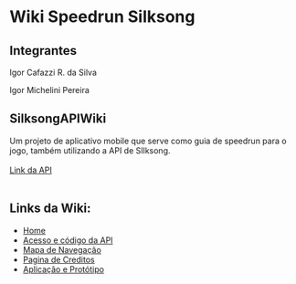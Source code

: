 # Wiki Speedrun Silksong

## Integrantes

Igor Cafazzi R. da Silva

Igor Michelini Pereira


## SilksongAPIWiki
Um projeto de aplicativo mobile que serve como guia de speedrun para o jogo, também utilizando a API de SIlksong. <br> <br>
[Link da API](https://www.hollowknightsilksong.org/developers#)
<br> <br>

## Links da Wiki: 
  - [Home](https://github.com/MicheliniDev/SilksongAPIWiki/wiki)
  - [Acesso e código da API](https://github.com/MicheliniDev/SilksongAPIWiki/wiki/Acesso-e-c%C3%B3digo-da-API)
  - [Mapa de Navegação](https://github.com/MicheliniDev/SilksongAPIWiki/wiki/Mapa-de-Navega%C3%A7%C3%A3o)
  - [Pagina de Creditos](https://github.com/MicheliniDev/SilksongAPIWiki/wiki/Pagina-de-Creditos)
  - [Aplicação e Protótipo](https://github.com/MicheliniDev/SilksongAPIWiki/wiki/Aplica%C3%A7%C3%A3o-e-Prot%C3%B3tipo/_edit)

